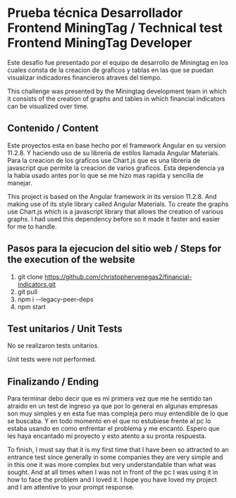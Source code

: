 # Prueba técnica Desarrollador Frontend MiningTag / Technical test Frontend MiningTag Developer

Este desafio fue presentado por el equipo de desarrollo de Miningtag en los cuales consta de la creacion de graficos y tablas en las que se puedan visualizar indicadores financieros atraves del tiempo.

This challenge was presented by the Miningtag development team in which it consists of the creation of graphs and tables in which financial indicators can be visualized over time.

## Contenido / Content

Este proyectos esta en base hecho por el framework Angular en su version 11.2.8. Y haciendo uso de su libreria de estilos llamada Angular Materials.
Para la creacion de los graficos use Chart.js que es una libreria de javascript que permite la creacion de varios graficos. Esta dependencia ya la habia usado antes por lo que se me hizo mas rapida y sencilla de manejar.

This project is based on the Angular framework in its version 11.2.8. And making use of its style library called Angular Materials.
To create the graphs use Chart.js which is a javascript library that allows the creation of various graphs. I had used this dependency before so it made it faster and easier for me to handle.

## Pasos para la ejecucion del sitio web / Steps for the execution of the website

1. git clone https://github.com/christophervenegas2/financial-indicators.git
2. git pull
3. npm i --legacy-peer-deps
4. npm start

## Test unitarios / Unit Tests

No se realizaron tests unitarios.

Unit tests were not performed.

## Finalizando / Ending

Para terminar debo decir que es mi primera vez que me he sentido tan atraido en un test de ingreso ya que por lo general en algunas empresas son muy simples y en esta fue mas compleja pero muy entendible de lo que se buscaba. Y en todo momento en el que no estubiese frente al pc lo estaba usando en como enfrentar el problema y me encanto.
Espero que les haya encantado mi proyecto y esto atento a su pronta respuesta.

To finish, I must say that it is my first time that I have been so attracted to an entrance test since generally in some companies they are very simple and in this one it was more complex but very understandable than what was sought. And at all times when I was not in front of the pc I was using it in how to face the problem and I loved it.
I hope you have loved my project and I am attentive to your prompt response.
